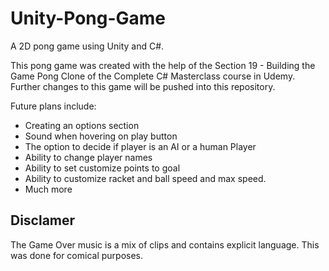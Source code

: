 # Unity-Pong-Game
A 2D pong game using Unity and C#.

This pong game was created with the help of the Section 19 - Building the Game Pong Clone of the Complete C# Masterclass course in Udemy.
Further changes to this game will be pushed into this repository.

Future plans include: 
- Creating an options section
- Sound when hovering on play button
- The option to decide if player is an AI or a human Player
- Ability to change player names
- Ability to set customize points to goal
- Ability to customize racket and ball speed and max speed.
- Much more

## Disclamer
The Game Over music is a mix of clips and contains explicit language. 
This was done for comical purposes.
